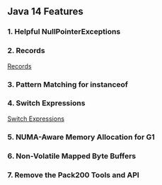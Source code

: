 ## Java 14 Features

### 1. Helpful NullPointerExceptions

### 2. Records

[Records](java-16.md#1-records)

### 3. Pattern Matching for instanceof

### 4. Switch Expressions

[Switch Expressions](java-17.md#1-switch-expressions)

### 5. NUMA-Aware Memory Allocation for G1

### 6. Non-Volatile Mapped Byte Buffers

### 7. Remove the Pack200 Tools and API
